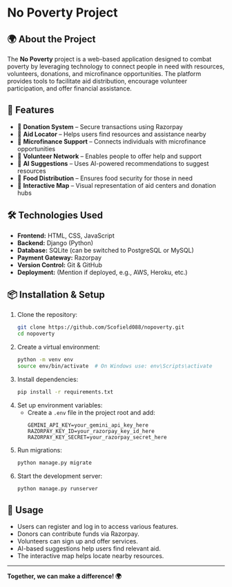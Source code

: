 # No Poverty Project


## 🌍 About the Project
The **No Poverty** project is a web-based application designed to combat poverty by leveraging technology to connect people in need with resources, volunteers, donations, and microfinance opportunities. The platform provides tools to facilitate aid distribution, encourage volunteer participation, and offer financial assistance.

## 🚀 Features
- 🔹 **Donation System** – Secure transactions using Razorpay
- 🔹 **Aid Locator** – Helps users find resources and assistance nearby
- 🔹 **Microfinance Support** – Connects individuals with microfinance opportunities
- 🔹 **Volunteer Network** – Enables people to offer help and support
- 🔹 **AI Suggestions** – Uses AI-powered recommendations to suggest resources
- 🔹 **Food Distribution** – Ensures food security for those in need
- 🔹 **Interactive Map** – Visual representation of aid centers and donation hubs

## 🛠️ Technologies Used
- **Frontend:** HTML, CSS, JavaScript
- **Backend:** Django (Python)
- **Database:** SQLite (can be switched to PostgreSQL or MySQL)
- **Payment Gateway:** Razorpay
- **Version Control:** Git & GitHub
- **Deployment:** (Mention if deployed, e.g., AWS, Heroku, etc.)

## 📦 Installation & Setup
1. Clone the repository:
   ```sh
   git clone https://github.com/Scofield088/nopoverty.git
   cd nopoverty
   ```
2. Create a virtual environment:
   ```sh
   python -m venv env
   source env/bin/activate  # On Windows use: env\Scripts\activate
   ```
3. Install dependencies:
   ```sh
   pip install -r requirements.txt
   ```
4. Set up environment variables:
   - Create a `.env` file in the project root and add:
     ```env
     GEMINI_API_KEY=your_gemini_api_key_here
     RAZORPAY_KEY_ID=your_razorpay_key_id_here
     RAZORPAY_KEY_SECRET=your_razorpay_secret_here
     ```
5. Run migrations:
   ```sh
   python manage.py migrate
   ```
6. Start the development server:
   ```sh
   python manage.py runserver
   ```

## 📌 Usage
- Users can register and log in to access various features.
- Donors can contribute funds via Razorpay.
- Volunteers can sign up and offer services.
- AI-based suggestions help users find relevant aid.
- The interactive map helps locate nearby resources.




---
**Together, we can make a difference! 🌍**

